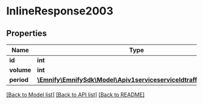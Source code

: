 # InlineResponse2003

## Properties
Name | Type | Description | Notes
------------ | ------------- | ------------- | -------------
**id** | **int** |  | [optional] 
**volume** | **int** |  | [optional] 
**period** | [**\Emnify\EmnifySdk\Model\Apiv1serviceserviceIdtrafficLimitPeriod**](Apiv1serviceserviceIdtrafficLimitPeriod.md) |  | [optional] 

[[Back to Model list]](../../README.md#documentation-for-models) [[Back to API list]](../../README.md#documentation-for-api-endpoints) [[Back to README]](../../README.md)

